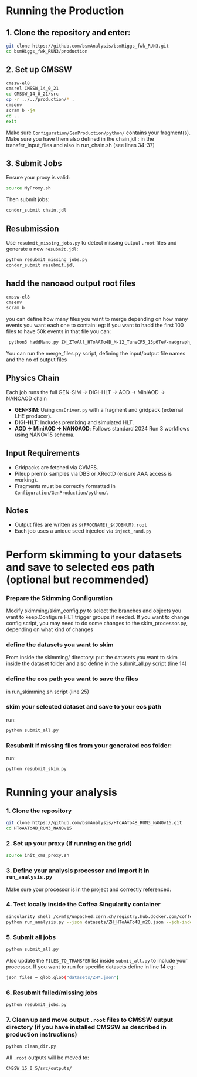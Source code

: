 # Running the Production

## 1. Clone the repository and enter:

```bash
git clone https://github.com/bsmAnalysis/bsmHiggs_fwk_RUN3.git
cd bsmHiggs_fwk_RUN3/production
```

## 2. Set up CMSSW

```bash
cmssw-el8
cmsrel CMSSW_14_0_21
cd CMSSW_14_0_21/src
cp -r ../../production/* .
cmsenv
scram b -j4
cd ..
exit
```

Make sure `Configuration/GenProduction/python/` contains your fragment(s). Make sure you have them also defined in the chain.jdl : in the transfer_input_files and also in run_chain.sh (see lines 34-37)

## 3. Submit Jobs

Ensure your proxy is valid:

```bash
source MyProxy.sh
```

Then submit jobs:

```bash
condor_submit chain.jdl
```

## Resubmission

Use `resubmit_missing_jobs.py` to detect missing output `.root` files and generate a new `resubmit.jdl`:

```bash
python resubmit_missing_jobs.py
condor_submit resubmit.jdl
```
## hadd the nanoaod output root files 
```bash
cmssw-el8
cmsenv
scram b
```

you can define how many files you want to merge depending on how many events you want each one to contain:
eg: if you want to hadd the first 100 files to have 50k events in that file you can:
```bash
 python3 haddNano.py ZH_ZToAll_HToAATo4B_M-12_TuneCP5_13p6TeV-madgraph_pythia8_cff_.root $(printf "_%d.root " {0..99})
 ```
You can run the merge_files.py script, defining the input/output file names and the no of output files 
##  Physics Chain

Each job runs the full GEN-SIM → DIGI-HLT → AOD → MiniAOD → NANOAOD chain

- **GEN-SIM**: Using `cmsDriver.py` with a fragment and gridpack (external LHE producer).
- **DIGI-HLT**: Includes premixing and simulated HLT.
- **AOD → MiniAOD → NANOAOD**: Follows standard 2024 Run 3 workflows using NANOv15 schema.

##  Input Requirements

- Gridpacks are fetched via CVMFS.
- Pileup premix samples via DBS or XRootD (ensure AAA access is working).
- Fragments must be correctly formatted in `Configuration/GenProduction/python/`.

## Notes

- Output files are written as `${PROCNAME}_${JOBNUM}.root`
- Each job uses a unique seed injected via `inject_rand.py`
  
# Perform skimming to your datasets and save to selected eos path (optional but recommended)
### Prepare the Skimming Configuration
Modify skimming/skim_config.py to select the branches and objects you want to keep.Configure HLT trigger groups if needed.
If you want to change config script, you may need to do some changes to the skim_processor.py, depending on what kind of changes
### define the datasets you want to skim
From inside the skimming/ directory: put the datasets you want to skim inside the dataset folder
and also define in the submit_all.py script (line 14) 
### define the eos path you want to save the files
in run_skimming.sh script (line 25)
### skim your selected dataset and save to your eos path
run:
```bash
python submit_all.py
```
### Resubmit  if missing files from your generated eos folder:
run:
```bash
python resubmit_skim.py
```

# Running your analysis
### 1. Clone the repository

```bash
git clone https://github.com/bsmAnalysis/HToAATo4B_RUN3_NANOv15.git
cd HToAATo4B_RUN3_NANOv15
```

### 2. Set up your proxy (if running on the grid)

```bash
source init_cms_proxy.sh
```

### 3. Define your analysis processor and import it in `run_analysis.py`

Make sure your processor is in the project and correctly referenced.

### 4. Test locally inside the Coffea Singularity container

```bash
singularity shell /cvmfs/unpacked.cern.ch/registry.hub.docker.com/coffeateam/coffea-dask:latest
python run_analysis.py --json datasets/ZH_HToAATo4B_m20.json --job-index 0 --output ZH_m20_test.root
```

### 5. Submit all jobs

```bash
python submit_all.py
```

Also update the `FILES_TO_TRANSFER` list inside `submit_all.py` to include your processor. If you want to run for specific datasets define in line 14 eg:
```bash
json_files = glob.glob("datasets/ZH*.json")
```
### 6. Resubmit failed/missing jobs

```bash
python resubmit_jobs.py
```

### 7. Clean up and move output `.root` files to CMSSW output directory (if you have installed CMSSW as described in production instructions)

```bash
python clean_dir.py
```

All `.root` outputs will be moved to:

```
CMSSW_15_0_5/src/outputs/
```
